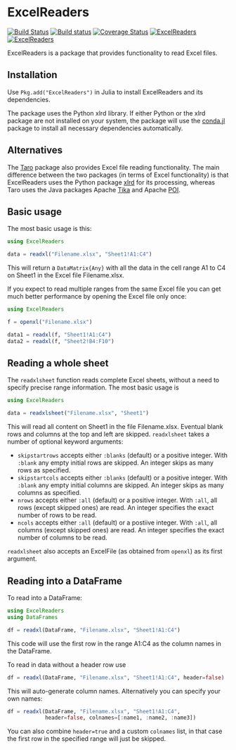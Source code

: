 # ExcelReaders

[![Build Status](https://travis-ci.org/davidanthoff/ExcelReaders.jl.svg?branch=master)](https://travis-ci.org/davidanthoff/ExcelReaders.jl)
[![Build status](https://ci.appveyor.com/api/projects/status/n8039pvotidkussq/branch/master?svg=true)](https://ci.appveyor.com/project/davidanthoff/excelreaders-jl/branch/master)
[![Coverage Status](https://coveralls.io/repos/davidanthoff/ExcelReaders.jl/badge.svg)](https://coveralls.io/r/davidanthoff/ExcelReaders.jl)
[![ExcelReaders](http://pkg.julialang.org/badges/ExcelReaders_0.3.svg)](http://pkg.julialang.org/?pkg=ExcelReaders&ver=0.3)
[![ExcelReaders](http://pkg.julialang.org/badges/ExcelReaders_0.4.svg)](http://pkg.julialang.org/?pkg=ExcelReaders&ver=0.4)

ExcelReaders is a package that provides functionality to read Excel files.

## Installation

Use ``Pkg.add("ExcelReaders")`` in Julia to install ExcelReaders and its dependencies.

The package uses the Python xlrd library. If either Python or the xlrd package are not installed on your system, the package will use the [conda.jl](https://github.com/Luthaf/Conda.jl) package to install all necessary dependencies automatically.

## Alternatives

The [Taro](https://github.com/aviks/Taro.jl) package also provides Excel file reading functionality. The main difference between the two packages (in terms of Excel functionality) is that ExcelReaders uses the Python package [xlrd](https://github.com/python-excel/xlrd) for its processing, whereas Taro uses the Java packages Apache [Tika](http://tika.apache.org/) and Apache [POI](http://poi.apache.org/).

## Basic usage

The most basic usage is this:

````julia
using ExcelReaders

data = readxl("Filename.xlsx", "Sheet1!A1:C4")
````

This will return a ``DataMatrix{Any}`` with all the data in the cell range A1 to C4 on Sheet1 in the Excel file Filename.xlsx.

If you expect to read multiple ranges from the same Excel file you can get much better performance by opening the Excel file only once:

````julia
using ExcelReaders

f = openxl("Filename.xlsx")

data1 = readxl(f, "Sheet1!A1:C4")
data2 = readxl(f, "Sheet2!B4:F10")
````

## Reading a whole sheet

The ``readxlsheet`` function reads complete Excel sheets, without a need to specify precise range information. The most basic usage is

````julia
using ExcelReaders

data = readxlsheet("Filename.xlsx", "Sheet1")
````

This will read all content on Sheet1 in the file Filename.xlsx. Eventual blank rows and columns at the top and left are skipped. ``readxlsheet`` takes a number of optional keyword arguments:

- ``skipstartrows`` accepts either ``:blanks`` (default) or a positive integer. With ``:blank`` any empty initial rows are skipped. An integer skips as many rows as specified.
- ``skipstartcols`` accepts either ``:blanks`` (default) or a positive integer. With ``:blank`` any empty initial columns are skipped. An integer skips as many columns as specified.
- ``nrows`` accepts either ``:all`` (default) or a positive integer. With ``:all``, all rows (except skipped ones) are read. An integer specifies the exact number of rows to be read.
- ``ncols`` accepts either ``:all`` (default) or a postiive integer. With ``:all``, all columns (except skipped ones) are read. An integer specifies the exact number of columns to be read.

``readxlsheet`` also accepts an ExcelFile (as obtained from ``openxl``) as its first argument.

## Reading into a DataFrame

To read into a DataFrame:

````julia
using ExcelReaders
using DataFrames

df = readxl(DataFrame, "Filename.xlsx", "Sheet1!A1:C4")
````

This code will use the first row in the range A1:C4 as the column names in the DataFrame.

To read in data without a header row use

````julia
df = readxl(DataFrame, "Filename.xlsx", "Sheet1!A1:C4", header=false)
````

This will auto-generate column names. Alternatively you can specify your own names:

````julia
df = readxl(DataFrame, "Filename.xlsx", "Sheet1!A1:C4",
            header=false, colnames=[:name1, :name2, :name3])
````

You can also combine ``header=true`` and a custom ``colnames`` list, in that case the first row in the specified range will just be skipped.